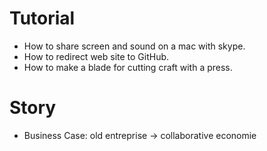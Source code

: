 
# Tutorial

* How to share screen and sound on a mac with skype.
* How to redirect web site to GitHub.
* How to make a blade for cutting craft with a press.

# Story

* Business Case: old entreprise -> collaborative economie
